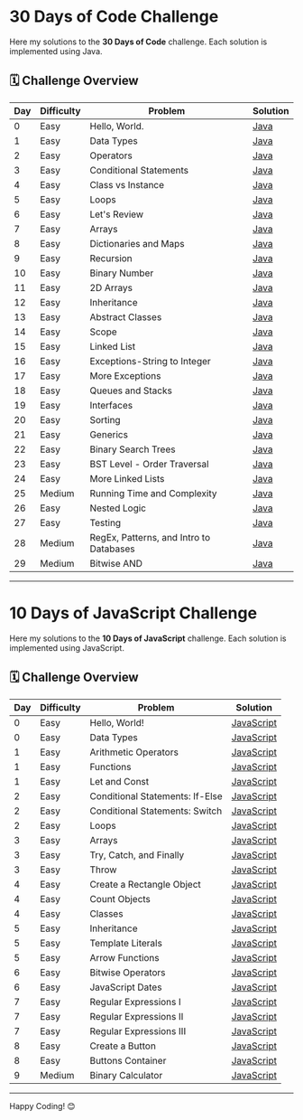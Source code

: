 # 30 Days of Code Challenge

Here my solutions to the **30 Days of Code** challenge. Each solution is implemented using Java.

## 🗓️ Challenge Overview

| Day | Difficulty | Problem                                   | Solution |
|-----|------------|-------------------------------------------|----------|
| 0   | Easy       | Hello, World.                             | [Java](30_Days_Of_Code/Day-0.java) |
| 1   | Easy       | Data Types                                | [Java](30_Days_Of_Code/Day-1.java) |
| 2   | Easy       | Operators                                 | [Java](30_Days_Of_Code/Day-2.java) |
| 3   | Easy       | Conditional Statements                    | [Java](30_Days_Of_Code/Day-3.java) |
| 4   | Easy       | Class vs Instance                         | [Java](30_Days_Of_Code/Day-4.java) |
| 5   | Easy       | Loops                                     | [Java](30_Days_Of_Code/Day-5.java) |
| 6   | Easy       | Let's Review                              | [Java](30_Days_Of_Code/Day-6.java) |
| 7   | Easy       | Arrays                                    | [Java](30_Days_Of_Code/Day-7.java) |
| 8   | Easy       | Dictionaries and Maps                     | [Java](30_Days_Of_Code/Day-8.java) |
| 9   | Easy       | Recursion                                 | [Java](30_Days_Of_Code/Day-9.java) |
| 10  | Easy       | Binary Number                             | [Java](30_Days_Of_Code/Day-10.java) |
| 11  | Easy       | 2D Arrays                                 | [Java](30_Days_Of_Code/Day-11.java) |
| 12  | Easy       | Inheritance                               | [Java](30_Days_Of_Code/Day-12.java) |
| 13  | Easy       | Abstract Classes                          | [Java](30_Days_Of_Code/Day-13.java) |
| 14  | Easy       | Scope                                     | [Java](30_Days_Of_Code/Day-14.java) |
| 15  | Easy       | Linked List                               | [Java](30_Days_Of_Code/Day-15.java) |
| 16  | Easy       | Exceptions-String to Integer              | [Java](30_Days_Of_Code/Day-16.java) |
| 17  | Easy       | More Exceptions                           | [Java](30_Days_Of_Code/Day-17.java) |
| 18  | Easy       | Queues and Stacks                         | [Java](30_Days_Of_Code/Day-18.java) |
| 19  | Easy       | Interfaces                                | [Java](30_Days_Of_Code/Day-19.java) |
| 20  | Easy       | Sorting                                   | [Java](30_Days_Of_Code/Day-20.java) |
| 21  | Easy       | Generics                                  | [Java](30_Days_Of_Code/Day-21.java) |
| 22  | Easy       | Binary Search Trees                       | [Java](30_Days_Of_Code/Day-22.java) |
| 23  | Easy       | BST Level - Order Traversal               | [Java](30_Days_Of_Code/Day-23.java) |
| 24  | Easy       | More Linked Lists                         | [Java](30_Days_Of_Code/Day-24.java) |
| 25  | Medium     | Running Time and Complexity               | [Java](30_Days_Of_Code/Day-25.java) |
| 26  | Easy       | Nested Logic                              | [Java](30_Days_Of_Code/Day-26.java) |
| 27  | Easy       | Testing                                   | [Java](30_Days_Of_Code/Day-27.java) |
| 28  | Medium     | RegEx, Patterns, and Intro to Databases   | [Java](30_Days_Of_Code/Day-28.java) |
| 29  | Medium     | Bitwise AND                               | [Java](30_Days_Of_Code/Day-29.java) |

---

# 10 Days of JavaScript Challenge

Here my solutions to the **10 Days of JavaScript** challenge. Each solution is implemented using JavaScript.

## 🗓️ Challenge Overview

| Day | Difficulty | Problem                                    | Solution |
|-----|------------|--------------------------------------------|----------|
| 0   | Easy       | Hello, World!                              | [JavaScript](10_Days_Of_JavaScript/Day-0/Hello_World.js) |
| 0   | Easy       | Data Types                                 | [JavaScript](10_Days_Of_JavaScript/Day-0/) |
| 1   | Easy       | Arithmetic Operators                       | [JavaScript](10_Days_Of_JavaScript/Day-1/) |
| 1   | Easy       | Functions                                  | [JavaScript](10_Days_Of_JavaScript/Day-1/) |
| 1   | Easy       | Let and Const                              | [JavaScript](10_Days_Of_JavaScript/Day-1/) |
| 2   | Easy       | Conditional Statements: If-Else            | [JavaScript](10_Days_Of_JavaScript/Day-2/) |
| 2   | Easy       | Conditional Statements: Switch             | [JavaScript](10_Days_Of_JavaScript/Day-2/) |
| 2   | Easy       | Loops                                      | [JavaScript](10_Days_Of_JavaScript/Day-2/) |
| 3   | Easy       | Arrays                                     | [JavaScript](10_Days_Of_JavaScript/Day-3/) |
| 3   | Easy       | Try, Catch, and Finally                    | [JavaScript](10_Days_Of_JavaScript/Day-3/) |
| 3   | Easy       | Throw                                      | [JavaScript](10_Days_Of_JavaScript/Day-3/) |
| 4   | Easy       | Create a Rectangle Object                  | [JavaScript](10_Days_Of_JavaScript/Day-4/) |
| 4   | Easy       | Count Objects                              | [JavaScript](10_Days_Of_JavaScript/Day-4/) |
| 4   | Easy       | Classes                                    | [JavaScript](10_Days_Of_JavaScript/Day-4/) |
| 5   | Easy       | Inheritance                                | [JavaScript](10_Days_Of_JavaScript/Day-5/) |
| 5   | Easy       | Template Literals                          | [JavaScript](10_Days_Of_JavaScript/Day-5/) |
| 5   | Easy       | Arrow Functions                            | [JavaScript](10_Days_Of_JavaScript/Day-5/) |
| 6   | Easy       | Bitwise Operators                          | [JavaScript](10_Days_Of_JavaScript/Day-6/) |
| 6   | Easy       | JavaScript Dates                           | [JavaScript](10_Days_Of_JavaScript/Day-6/) |
| 7   | Easy       | Regular Expressions I                      | [JavaScript](10_Days_Of_JavaScript/Day-7/) |
| 7   | Easy       | Regular Expressions II                     | [JavaScript](10_Days_Of_JavaScript/Day-7/) |
| 7   | Easy       | Regular Expressions III                    | [JavaScript](10_Days_Of_JavaScript/Day-7/) |
| 8   | Easy       | Create a Button                            | [JavaScript](10_Days_Of_JavaScript/Day-8/) |
| 8   | Easy       | Buttons Container                          | [JavaScript](10_Days_Of_JavaScript/Day-8/) |
| 9   | Medium     | Binary Calculator                          | [JavaScript](10_Days_Of_JavaScript/Day-9/) |

---

Happy Coding! 😊

